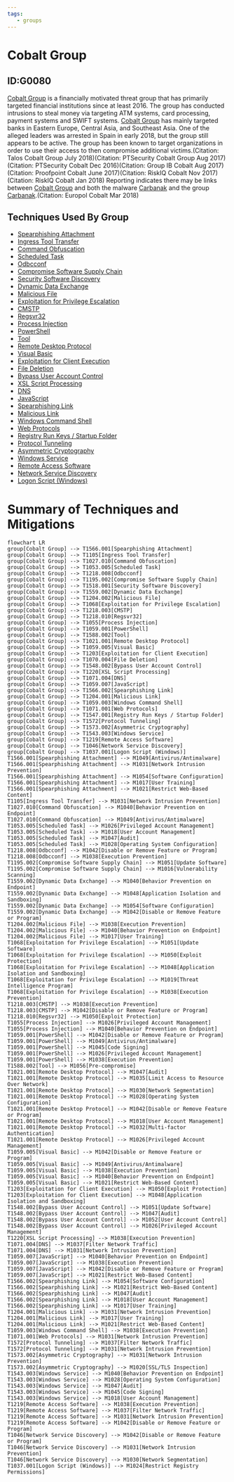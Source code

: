 ```yaml
---
tags:
   - groups
---
```

# Cobalt Group
## ID:G0080
[Cobalt Group](groups/G0080) is a financially motivated threat group that has primarily targeted financial institutions since at least 2016. The group has conducted intrusions to steal money via targeting ATM systems, card processing, payment systems and SWIFT systems. [Cobalt Group](groups/G0080) has mainly targeted banks in Eastern Europe, Central Asia, and Southeast Asia. One of the alleged leaders was arrested in Spain in early 2018, but the group still appears to be active. The group has been known to target organizations in order to use their access to then compromise additional victims.(Citation: Talos Cobalt Group July 2018)(Citation: PTSecurity Cobalt Group Aug 2017)(Citation: PTSecurity Cobalt Dec 2016)(Citation: Group IB Cobalt Aug 2017)(Citation: Proofpoint Cobalt June 2017)(Citation: RiskIQ Cobalt Nov 2017)(Citation: RiskIQ Cobalt Jan 2018) Reporting indicates there may be links between [Cobalt Group](groups/G0080) and both the malware [Carbanak](software/S0030) and the group [Carbanak](groups/G0008).(Citation: Europol Cobalt Mar 2018)
## Techniques Used By Group
* [Spearphishing Attachment](techniques/T1566/001)
* [Ingress Tool Transfer](techniques/T1105)
* [Command Obfuscation](techniques/T1027/010)
* [Scheduled Task](techniques/T1053/005)
* [Odbcconf](techniques/T1218/008)
* [Compromise Software Supply Chain](techniques/T1195/002)
* [Security Software Discovery](techniques/T1518/001)
* [Dynamic Data Exchange](techniques/T1559/002)
* [Malicious File](techniques/T1204/002)
* [Exploitation for Privilege Escalation](techniques/T1068)
* [CMSTP](techniques/T1218/003)
* [Regsvr32](techniques/T1218/010)
* [Process Injection](techniques/T1055)
* [PowerShell](techniques/T1059/001)
* [Tool](techniques/T1588/002)
* [Remote Desktop Protocol](techniques/T1021/001)
* [Visual Basic](techniques/T1059/005)
* [Exploitation for Client Execution](techniques/T1203)
* [File Deletion](techniques/T1070/004)
* [Bypass User Account Control](techniques/T1548/002)
* [XSL Script Processing](techniques/T1220)
* [DNS](techniques/T1071/004)
* [JavaScript](techniques/T1059/007)
* [Spearphishing Link](techniques/T1566/002)
* [Malicious Link](techniques/T1204/001)
* [Windows Command Shell](techniques/T1059/003)
* [Web Protocols](techniques/T1071/001)
* [Registry Run Keys / Startup Folder](techniques/T1547/001)
* [Protocol Tunneling](techniques/T1572)
* [Asymmetric Cryptography](techniques/T1573/002)
* [Windows Service](techniques/T1543/003)
* [Remote Access Software](techniques/T1219)
* [Network Service Discovery](techniques/T1046)
* [Logon Script (Windows)](techniques/T1037/001)

# Summary of Techniques and Mitigations
```mermaid
flowchart LR
group[Cobalt Group] --> T1566.001[Spearphishing Attachment]
group[Cobalt Group] --> T1105[Ingress Tool Transfer]
group[Cobalt Group] --> T1027.010[Command Obfuscation]
group[Cobalt Group] --> T1053.005[Scheduled Task]
group[Cobalt Group] --> T1218.008[Odbcconf]
group[Cobalt Group] --> T1195.002[Compromise Software Supply Chain]
group[Cobalt Group] --> T1518.001[Security Software Discovery]
group[Cobalt Group] --> T1559.002[Dynamic Data Exchange]
group[Cobalt Group] --> T1204.002[Malicious File]
group[Cobalt Group] --> T1068[Exploitation for Privilege Escalation]
group[Cobalt Group] --> T1218.003[CMSTP]
group[Cobalt Group] --> T1218.010[Regsvr32]
group[Cobalt Group] --> T1055[Process Injection]
group[Cobalt Group] --> T1059.001[PowerShell]
group[Cobalt Group] --> T1588.002[Tool]
group[Cobalt Group] --> T1021.001[Remote Desktop Protocol]
group[Cobalt Group] --> T1059.005[Visual Basic]
group[Cobalt Group] --> T1203[Exploitation for Client Execution]
group[Cobalt Group] --> T1070.004[File Deletion]
group[Cobalt Group] --> T1548.002[Bypass User Account Control]
group[Cobalt Group] --> T1220[XSL Script Processing]
group[Cobalt Group] --> T1071.004[DNS]
group[Cobalt Group] --> T1059.007[JavaScript]
group[Cobalt Group] --> T1566.002[Spearphishing Link]
group[Cobalt Group] --> T1204.001[Malicious Link]
group[Cobalt Group] --> T1059.003[Windows Command Shell]
group[Cobalt Group] --> T1071.001[Web Protocols]
group[Cobalt Group] --> T1547.001[Registry Run Keys / Startup Folder]
group[Cobalt Group] --> T1572[Protocol Tunneling]
group[Cobalt Group] --> T1573.002[Asymmetric Cryptography]
group[Cobalt Group] --> T1543.003[Windows Service]
group[Cobalt Group] --> T1219[Remote Access Software]
group[Cobalt Group] --> T1046[Network Service Discovery]
group[Cobalt Group] --> T1037.001[Logon Script (Windows)]
T1566.001[Spearphishing Attachment] --> M1049[Antivirus/Antimalware]
T1566.001[Spearphishing Attachment] --> M1031[Network Intrusion Prevention]
T1566.001[Spearphishing Attachment] --> M1054[Software Configuration]
T1566.001[Spearphishing Attachment] --> M1017[User Training]
T1566.001[Spearphishing Attachment] --> M1021[Restrict Web-Based Content]
T1105[Ingress Tool Transfer] --> M1031[Network Intrusion Prevention]
T1027.010[Command Obfuscation] --> M1040[Behavior Prevention on Endpoint]
T1027.010[Command Obfuscation] --> M1049[Antivirus/Antimalware]
T1053.005[Scheduled Task] --> M1026[Privileged Account Management]
T1053.005[Scheduled Task] --> M1018[User Account Management]
T1053.005[Scheduled Task] --> M1047[Audit]
T1053.005[Scheduled Task] --> M1028[Operating System Configuration]
T1218.008[Odbcconf] --> M1042[Disable or Remove Feature or Program]
T1218.008[Odbcconf] --> M1038[Execution Prevention]
T1195.002[Compromise Software Supply Chain] --> M1051[Update Software]
T1195.002[Compromise Software Supply Chain] --> M1016[Vulnerability Scanning]
T1559.002[Dynamic Data Exchange] --> M1040[Behavior Prevention on Endpoint]
T1559.002[Dynamic Data Exchange] --> M1048[Application Isolation and Sandboxing]
T1559.002[Dynamic Data Exchange] --> M1054[Software Configuration]
T1559.002[Dynamic Data Exchange] --> M1042[Disable or Remove Feature or Program]
T1204.002[Malicious File] --> M1038[Execution Prevention]
T1204.002[Malicious File] --> M1040[Behavior Prevention on Endpoint]
T1204.002[Malicious File] --> M1017[User Training]
T1068[Exploitation for Privilege Escalation] --> M1051[Update Software]
T1068[Exploitation for Privilege Escalation] --> M1050[Exploit Protection]
T1068[Exploitation for Privilege Escalation] --> M1048[Application Isolation and Sandboxing]
T1068[Exploitation for Privilege Escalation] --> M1019[Threat Intelligence Program]
T1068[Exploitation for Privilege Escalation] --> M1038[Execution Prevention]
T1218.003[CMSTP] --> M1038[Execution Prevention]
T1218.003[CMSTP] --> M1042[Disable or Remove Feature or Program]
T1218.010[Regsvr32] --> M1050[Exploit Protection]
T1055[Process Injection] --> M1026[Privileged Account Management]
T1055[Process Injection] --> M1040[Behavior Prevention on Endpoint]
T1059.001[PowerShell] --> M1042[Disable or Remove Feature or Program]
T1059.001[PowerShell] --> M1049[Antivirus/Antimalware]
T1059.001[PowerShell] --> M1045[Code Signing]
T1059.001[PowerShell] --> M1026[Privileged Account Management]
T1059.001[PowerShell] --> M1038[Execution Prevention]
T1588.002[Tool] --> M1056[Pre-compromise]
T1021.001[Remote Desktop Protocol] --> M1047[Audit]
T1021.001[Remote Desktop Protocol] --> M1035[Limit Access to Resource Over Network]
T1021.001[Remote Desktop Protocol] --> M1030[Network Segmentation]
T1021.001[Remote Desktop Protocol] --> M1028[Operating System Configuration]
T1021.001[Remote Desktop Protocol] --> M1042[Disable or Remove Feature or Program]
T1021.001[Remote Desktop Protocol] --> M1018[User Account Management]
T1021.001[Remote Desktop Protocol] --> M1032[Multi-factor Authentication]
T1021.001[Remote Desktop Protocol] --> M1026[Privileged Account Management]
T1059.005[Visual Basic] --> M1042[Disable or Remove Feature or Program]
T1059.005[Visual Basic] --> M1049[Antivirus/Antimalware]
T1059.005[Visual Basic] --> M1038[Execution Prevention]
T1059.005[Visual Basic] --> M1040[Behavior Prevention on Endpoint]
T1059.005[Visual Basic] --> M1021[Restrict Web-Based Content]
T1203[Exploitation for Client Execution] --> M1050[Exploit Protection]
T1203[Exploitation for Client Execution] --> M1048[Application Isolation and Sandboxing]
T1548.002[Bypass User Account Control] --> M1051[Update Software]
T1548.002[Bypass User Account Control] --> M1047[Audit]
T1548.002[Bypass User Account Control] --> M1052[User Account Control]
T1548.002[Bypass User Account Control] --> M1026[Privileged Account Management]
T1220[XSL Script Processing] --> M1038[Execution Prevention]
T1071.004[DNS] --> M1037[Filter Network Traffic]
T1071.004[DNS] --> M1031[Network Intrusion Prevention]
T1059.007[JavaScript] --> M1040[Behavior Prevention on Endpoint]
T1059.007[JavaScript] --> M1038[Execution Prevention]
T1059.007[JavaScript] --> M1042[Disable or Remove Feature or Program]
T1059.007[JavaScript] --> M1021[Restrict Web-Based Content]
T1566.002[Spearphishing Link] --> M1054[Software Configuration]
T1566.002[Spearphishing Link] --> M1021[Restrict Web-Based Content]
T1566.002[Spearphishing Link] --> M1047[Audit]
T1566.002[Spearphishing Link] --> M1018[User Account Management]
T1566.002[Spearphishing Link] --> M1017[User Training]
T1204.001[Malicious Link] --> M1031[Network Intrusion Prevention]
T1204.001[Malicious Link] --> M1017[User Training]
T1204.001[Malicious Link] --> M1021[Restrict Web-Based Content]
T1059.003[Windows Command Shell] --> M1038[Execution Prevention]
T1071.001[Web Protocols] --> M1031[Network Intrusion Prevention]
T1572[Protocol Tunneling] --> M1037[Filter Network Traffic]
T1572[Protocol Tunneling] --> M1031[Network Intrusion Prevention]
T1573.002[Asymmetric Cryptography] --> M1031[Network Intrusion Prevention]
T1573.002[Asymmetric Cryptography] --> M1020[SSL/TLS Inspection]
T1543.003[Windows Service] --> M1040[Behavior Prevention on Endpoint]
T1543.003[Windows Service] --> M1028[Operating System Configuration]
T1543.003[Windows Service] --> M1047[Audit]
T1543.003[Windows Service] --> M1045[Code Signing]
T1543.003[Windows Service] --> M1018[User Account Management]
T1219[Remote Access Software] --> M1038[Execution Prevention]
T1219[Remote Access Software] --> M1037[Filter Network Traffic]
T1219[Remote Access Software] --> M1031[Network Intrusion Prevention]
T1219[Remote Access Software] --> M1042[Disable or Remove Feature or Program]
T1046[Network Service Discovery] --> M1042[Disable or Remove Feature or Program]
T1046[Network Service Discovery] --> M1031[Network Intrusion Prevention]
T1046[Network Service Discovery] --> M1030[Network Segmentation]
T1037.001[Logon Script (Windows)] --> M1024[Restrict Registry Permissions]
```
